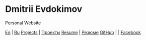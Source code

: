 # Dmitrii Evdokimov

Personal Website

[En](/en "English language (по-английски)") | [Ru](/ru "Russian language (по-русски)")
[Projects](/en/projects) | [Проекты](/ru/projects)
[Resume](/en/resume)     | [Резюме](/ru/resume)
[GitHub](https://github.com/diev) |
                         | [Facebook](https://www.facebook.com/dmitrii.evdokimov)
